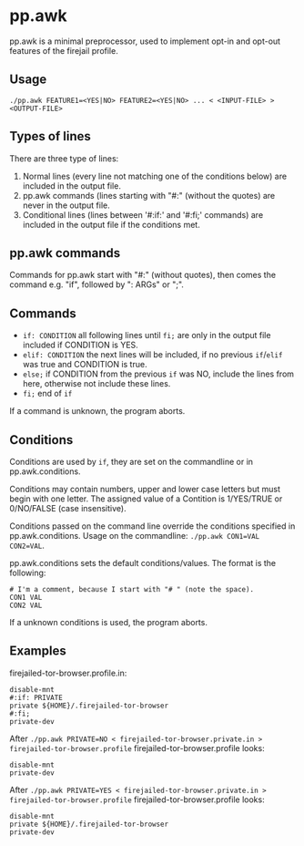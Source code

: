 pp.awk
======

pp.awk is a minimal preprocessor, used to implement opt-in and opt-out features of the firejail profile.

Usage
-----

    ./pp.awk FEATURE1=<YES|NO> FEATURE2=<YES|NO> ... < <INPUT-FILE> > <OUTPUT-FILE>

Types of lines
--------------

There are three type of lines:

  1. Normal lines (every line not matching one of the conditions below) are included in the output file.
  2. pp.awk commands (lines starting with "#:" (without the quotes) are never in the output file.
  3. Conditional lines (lines between '#:if:' and '#:fi;' commands) are included in the output file if the conditions met.

pp.awk commands
---------------

Commands for pp.awk start with "#:" (without quotes), then comes the command e.g. "if",
followed by ": ARGs" or ";".

Commands
--------

 - `if: CONDITION` all following lines until `fi;` are only in the output file included if CONDITION is YES.
 - `elif: CONDITION` the next lines will be included, if no previous `if`/`elif` was true and CONDITION is true.
 - `else;` if CONDITION from the previous `if` was NO, include the lines from here, otherwise not include these lines.
 - `fi;` end of `if`

If a command is unknown, the program aborts.

Conditions
----------

Conditions are used by `if`, they are set on the commandline or in pp.awk.conditions.

Conditions may contain numbers, upper and lower case letters but
must begin with one letter. The assigned value of a Contition is
1/YES/TRUE or 0/NO/FALSE (case insensitive).

Conditions passed on the command line override the conditions specified in pp.awk.conditions.
Usage on the commandline: `./pp.awk CON1=VAL CON2=VAL`.

pp.awk.conditions sets the default conditions/values. The format is the following:

    # I'm a comment, because I start with "# " (note the space).
    CON1 VAL
    CON2 VAL

If a unknown conditions is used, the program aborts.

Examples
--------

firejailed-tor-browser.profile.in:

    disable-mnt
    #:if: PRIVATE
    private ${HOME}/.firejailed-tor-browser
    #:fi;
    private-dev


After `./pp.awk PRIVATE=NO < firejailed-tor-browser.private.in > firejailed-tor-browser.profile`
firejailed-tor-browser.profile looks:

    disable-mnt
    private-dev

After `./pp.awk PRIVATE=YES < firejailed-tor-browser.private.in > firejailed-tor-browser.profile`
firejailed-tor-browser.profile looks:

    disable-mnt
    private ${HOME}/.firejailed-tor-browser
    private-dev
